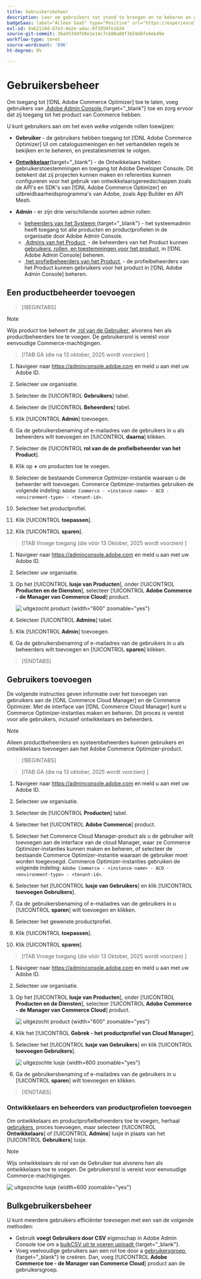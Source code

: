 ```yaml
---
title: Gebruikersbeheer
description: Leer om gebruikers tot stand te brengen en te beheren en gebruikersrollen voor  [!DNL Adobe Commerce Optimizer] toe te wijzen.
badgeSaas: label="Alleen SaaS" type="Positive" url="https://experienceleague.adobe.com/nl/docs/commerce/user-guides/product-solutions" tooltip="Alleen van toepassing op Adobe Commerce as a Cloud Service- en Adobe Commerce Optimizer-projecten (door Adobe beheerde SaaS-infrastructuur)."
exl-id: 9ab2118d-b7e3-4e2e-adac-8f3950fe1824
source-git-commit: 36a953d4fb0e1e14c7cb88a80f3b59d6fe8eb49e
workflow-type: tm+mt
source-wordcount: '696'
ht-degree: 0%

---
```


# Gebruikersbeheer

Om toegang tot [!DNL Adobe Commerce Optimizer] toe te laten, voeg gebruikers van [&#x200B; Adobe Admin Console &#x200B;](https://adminconsole.adobe.com){target="_blank"} toe en zorg ervoor dat zij toegang tot het product van Commerce hebben.

U kunt gebruikers aan om het even welke volgende rollen toewijzen:

- **Gebruiker** - de gebruikers hebben toegang tot [!DNL Adobe Commerce Optimizer] UI om catalogusmeningen en het verhandelen regels te bekijken en te beheren, en prestatiesmetriek te volgen.

- [**Ontwikkelaar** &#x200B;](https://helpx.adobe.com/nl/enterprise/using/manage-developers.html#Adddevelopers){target="_blank"} - de Ontwikkelaars hebben gebruikerstoestemmingen en toegang tot Adobe Developer Console. Dit betekent dat zij projecten kunnen maken en referenties kunnen configureren voor het gebruik van ontwikkelaarsgereedschappen zoals de API&#39;s en SDK&#39;s van [!DNL Adobe Commerce Optimizer] en uitbreidbaarheidsprogramma&#39;s van Adobe, zoals App Builder en API Mesh.

- **Admin** - er zijn drie verschillende soorten admin rollen:
   - [&#x200B; beheerders van het Systeem &#x200B;](https://helpx.adobe.com/nl/enterprise/using/admin-roles.html){target="_blank"} - het systeemadmin heeft toegang tot alle producten en productprofielen in de organisatie door Adobe Admin Console.
   - [&#x200B; Admins van het Product &#x200B;](#add-a-product-admin) - de beheerders van het Product kunnen [&#x200B; gebruikers, rollen, en toestemmingen voor het product &#x200B;](#add-users-and-admins) in [!DNL Adobe Admin Console] beheren.
   - [&#x200B; het profielbeheerders van het Product &#x200B;](#add-users-developers-and-product-profile-admins) - de profielbeheerders van het Product kunnen gebruikers voor het product in [!DNL Adobe Admin Console] beheren.

## Een productbeheerder toevoegen

>[!BEGINTABS]

>[!NOTE]
>
>Wijs product toe beheert de [&#x200B; rol van de Gebruiker &#x200B;](#add-users) alvorens hen als productbeheerders toe te voegen. De gebruikersrol is vereist voor eenvoudige Commerce-machtigingen.

>[!TAB  GA (die na 13 oktober, 2025 wordt voorzien) ]

1. Navigeer naar <https://adminconsole.adobe.com> en meld u aan met uw Adobe ID.

1. Selecteer uw organisatie.

1. Selecteer de [!UICONTROL **Gebruikers**] tabel.

1. Selecteer de [!UICONTROL **Beheerders**] tabel.

1. Klik [!UICONTROL **Admin**] toevoegen.

1. Ga de gebruikersbenaming of e-mailadres van de gebruikers in u als beheerders wilt toevoegen en [!UICONTROL **daarna**] klikken.

1. Selecteer de [!UICONTROL **rol van de de profielbeheerder van het Product**].

1. Klik op **+** om producten toe te voegen.

1. Selecteer de bestaande Commerce Optimizer-instantie waaraan u de beheerder wilt toevoegen. Commerce Optimizer-instanties gebruiken de volgende indeling: `Adobe Commerce - <instance-name> - ACO - <environment-type> - <tenant-id>`.

1. Selecteer het productprofiel.

1. Klik [!UICONTROL **toepassen**].

1. Klik [!UICONTROL **sparen**].

>[!TAB  Vroege toegang (die vóór 13 Oktober, 2025 wordt voorzien) ]

1. Navigeer naar <https://adminconsole.adobe.com> en meld u aan met uw Adobe ID.

1. Selecteer uw organisatie.

1. Op het [!UICONTROL **lusje van Producten**], onder [!UICONTROL **Producten en de Diensten**], selecteer [!UICONTROL **Adobe Commerce - de Manager van Commerce Cloud**] product.

   ![&#x200B; uitgezocht product &#x200B;](/help/cloud-service/assets/backend.png){width="600" zoomable="yes"}

1. Selecteer [!UICONTROL **Admins**] tabel.

1. Klik [!UICONTROL **Admin**] toevoegen.

1. Ga de gebruikersbenaming of e-mailadres van de gebruikers in u als beheerders wilt toevoegen en [!UICONTROL **sparen**] klikken.

>[!ENDTABS]

## Gebruikers toevoegen

De volgende instructies geven informatie over het toevoegen van gebruikers aan de [!DNL Commerce Cloud Manager] en de Commerce Optimizer. Met de interface van [!DNL Commerce Cloud Manager] kunt u Commerce Optimizer-instanties maken en beheren. Dit proces is vereist voor alle gebruikers, inclusief ontwikkelaars en beheerders.

>[!NOTE]
>
>Alleen productbeheerders en systeembeheerders kunnen gebruikers en ontwikkelaars toevoegen aan het Adobe Commerce Optimizer-product.

>[!BEGINTABS]

>[!TAB  GA (die na 13 oktober, 2025 wordt voorzien) ]

1. Navigeer naar <https://adminconsole.adobe.com> en meld u aan met uw Adobe ID.

1. Selecteer uw organisatie.

1. Selecteer de [!UICONTROL **Producten**] tabel.

1. Selecteer het [!UICONTROL **Adobe Commerce**] product.

1. Selecteer het Commerce Cloud Manager-product als u de gebruiker wilt toevoegen aan de interface van de cloud Manager, waar ze Commerce Optimizer-instanties kunnen maken en beheren, of selecteer de bestaande Commerce Optimizer-instantie waaraan de gebruiker moet worden toegevoegd. Commerce Optimizer-instanties gebruiken de volgende indeling: `Adobe Commerce - <instance-name> - ACO - <environment-type> - <tenant-id>`.

1. Selecteer het [!UICONTROL **lusje van Gebruikers**] en klik [!UICONTROL **toevoegen Gebruikers**].

1. Ga de gebruikersbenaming of e-mailadres van de gebruikers in u [!UICONTROL **sparen**] wilt toevoegen en klikken.

1. Selecteer het gewenste productprofiel.

1. Klik [!UICONTROL **toepassen**].

1. Klik [!UICONTROL **sparen**].

>[!TAB  Vroege toegang (die vóór 13 Oktober, 2025 wordt voorzien) ]

1. Navigeer naar <https://adminconsole.adobe.com> en meld u aan met uw Adobe ID.

1. Selecteer uw organisatie.

1. Op het [!UICONTROL **lusje van Producten**], onder [!UICONTROL **Producten en de Diensten**], selecteer [!UICONTROL **Adobe Commerce - de Manager van Commerce Cloud**] product.

   ![&#x200B; uitgezocht product &#x200B;](/help/cloud-service//assets/backend.png){width="600" zoomable="yes"}

1. Klik het [!UICONTROL **Gebrek - het productprofiel van Cloud Manager**].

1. Selecteer het [!UICONTROL **lusje van Gebruikers**] en klik [!UICONTROL **toevoegen Gebruikers**].

   ![&#x200B; uitgezochte lusje &#x200B;](/help/cloud-service/assets/tab-select.png){width=600 zoomable="yes"}

1. Ga de gebruikersbenaming of e-mailadres van de gebruikers in u [!UICONTROL **sparen**] wilt toevoegen en klikken.

>[!ENDTABS]

### Ontwikkelaars en beheerders van productprofielen toevoegen

Om ontwikkelaars en productprofielbeheerders toe te voegen, herhaal [&#x200B; gebruikers &#x200B;](#add-users) proces toevoegen, maar selecteer [!UICONTROL **Ontwikkelaars**] of [!UICONTROL **Admins**] lusje in plaats van het [!UICONTROL **Gebruikers**] lusje.

>[!NOTE]
>
>Wijs ontwikkelaars de rol van de Gebruiker toe alvorens hen als ontwikkelaars toe te voegen. De gebruikersrol is vereist voor eenvoudige Commerce-machtigingen.

![&#x200B; uitgezochte lusje &#x200B;](/help//cloud-service/assets/tab-select.png){width=600 zoomable="yes"}

## Bulkgebruikersbeheer

U kunt meerdere gebruikers efficiënter toevoegen met een van de volgende methoden:

- Gebruik **voegt Gebruikers door CSV** eigenschap in Adobe Admin Console toe om a [&#x200B; bulkCSV uit te voeren uploadt &#x200B;](https://helpx.adobe.com/nl/enterprise/using/bulk-upload-users.html){target="_blank"}.
- Voeg veelvoudige gebruikers aan een rol toe door a [&#x200B; gebruikersgroep &#x200B;](https://helpx.adobe.com/nl/enterprise/using/user-groups.html){target="_blank"} te creëren. Dan, voeg [!UICONTROL **Adobe Commerce toe - de Manager van Commerce Cloud**] product aan de gebruikersgroep.

